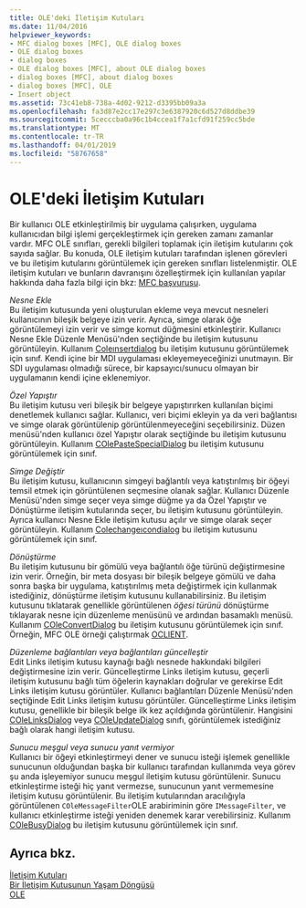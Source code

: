 ```yaml
---
title: OLE'deki İletişim Kutuları
ms.date: 11/04/2016
helpviewer_keywords:
- MFC dialog boxes [MFC], OLE dialog boxes
- OLE dialog boxes
- dialog boxes
- OLE dialog boxes [MFC], about OLE dialog boxes
- dialog boxes [MFC], about dialog boxes
- dialog boxes [MFC], OLE
- Insert object
ms.assetid: 73c41eb8-738a-4d02-9212-d3395bb09a3a
ms.openlocfilehash: fa3d87e2cc17e297c3e6387920c6d527d8ddbe39
ms.sourcegitcommit: 5cecccba0a96c1b4ccea1f7a1cfd91f259cc5bde
ms.translationtype: MT
ms.contentlocale: tr-TR
ms.lasthandoff: 04/01/2019
ms.locfileid: "58767658"
---
```

# <a name="dialog-boxes-in-ole"></a>OLE'deki İletişim Kutuları

Bir kullanıcı OLE etkinleştirilmiş bir uygulama çalışırken, uygulama kullanıcıdan bilgi işlemi gerçekleştirmek için gereken zamanı zamanlar vardır. MFC OLE sınıfları, gerekli bilgileri toplamak için iletişim kutularını çok sayıda sağlar. Bu konuda, OLE iletişim kutuları tarafından işlenen görevleri ve bu iletişim kutularını görüntülemek için gereken sınıfları listelenmiştir. OLE iletişim kutuları ve bunların davranışını özelleştirmek için kullanılan yapılar hakkında daha fazla bilgi için bkz: [MFC başvurusu](../mfc/mfc-desktop-applications.md).

*Nesne Ekle*<br/>
Bu iletişim kutusunda yeni oluşturulan ekleme veya mevcut nesneleri kullanıcının bileşik belgeye izin verir. Ayrıca, simge olarak öğe görüntülemeyi izin verir ve simge komut düğmesini etkinleştirir. Kullanıcı Nesne Ekle Düzenle Menüsü'nden seçtiğinde bu iletişim kutusunu görüntüleyin. Kullanım [Coleınsertdialog](../mfc/reference/coleinsertdialog-class.md) bu iletişim kutusunu görüntülemek için sınıf. Kendi içine bir MDI uygulaması ekleyemeyeceğinizi unutmayın. Bir SDI uygulaması olmadığı sürece, bir kapsayıcı/sunucu olmayan bir uygulamanın kendi içine eklenemiyor.

*Özel Yapıştır*<br/>
Bu iletişim kutusu veri bileşik bir belgeye yapıştırırken kullanılan biçimi denetlemek kullanıcı sağlar. Kullanıcı, veri biçimi ekleyin ya da veri bağlantısı ve simge olarak görüntülenip görüntülenmeyeceğini seçebilirsiniz. Düzen menüsü'nden kullanıcı özel Yapıştır olarak seçtiğinde bu iletişim kutusunu görüntüleyin. Kullanım [COlePasteSpecialDialog](../mfc/reference/colepastespecialdialog-class.md) bu iletişim kutusunu görüntülemek için sınıf.

*Simge Değiştir*<br/>
Bu iletişim kutusu, kullanıcının simgeyi bağlantılı veya katıştırılmış bir öğeyi temsil etmek için görüntülenen seçmesine olanak sağlar. Kullanıcı Düzenle Menüsü'nden simge seçer veya simge düğme ya da Özel Yapıştır ve Dönüştürme iletişim kutularında seçer, bu iletişim kutusunu görüntüleyin. Ayrıca kullanıcı Nesne Ekle iletişim kutusu açılır ve simge olarak seçer görüntüleyin. Kullanım [Colechangeıcondialog](../mfc/reference/colechangeicondialog-class.md) bu iletişim kutusunu görüntülemek için sınıf.

*Dönüştürme*<br/>
Bu iletişim kutusunu bir gömülü veya bağlantılı öğe türünü değiştirmesine izin verir. Örneğin, bir meta dosyası bir bileşik belgeye gömülü ve daha sonra başka bir uygulama, katıştırılmış meta değiştirmek için kullanmak istediğiniz, dönüştürme iletişim kutusunu kullanabilirsiniz. Bu iletişim kutusunu tıklatarak genellikle görüntülenen *öğesi türünü* dönüştürme tıklayarak nesne için düzenleme menüsünü ve ardından basamaklı menüsü. Kullanım [COleConvertDialog](../mfc/reference/coleconvertdialog-class.md) bu iletişim kutusunu görüntülemek için sınıf. Örneğin, MFC OLE örneği çalıştırmak [OCLIENT](../overview/visual-cpp-samples.md).

*Düzenleme bağlantıları veya bağlantıları güncelleştir*<br/>
Edit Links iletişim kutusu kaynağı bağlı nesnede hakkındaki bilgileri değiştirmesine izin verir. Güncelleştirme Links iletişim kutusu, geçerli iletişim kutusunu bağlı tüm öğelerin kaynakları doğrular ve gerekirse Edit Links iletişim kutusu görüntüler. Kullanıcı bağlantıları Düzenle Menüsü'nden seçtiğinde Edit Links iletişim kutusu görüntüler. Güncelleştirme Links iletişim kutusu, genellikle bir bileşik belge ilk kez açıldığında görüntülenir. Hangisini [COleLinksDialog](../mfc/reference/colelinksdialog-class.md) veya [COleUpdateDialog](../mfc/reference/coleupdatedialog-class.md) sınıfı, görüntülemek istediğiniz bağlı olarak hangi iletişim kutusu.

*Sunucu meşgul veya sunucu yanıt vermiyor*<br/>
Kullanıcı bir öğeyi etkinleştirmeyi dener ve sunucu isteği işlemek genellikle sunucunun olduğundan başka bir kullanıcı tarafından kullanımda veya görev şu anda işleyemiyor sunucu meşgul iletişim kutusu görüntülenir. Sunucu etkinleştirme isteği hiç yanıt vermezse, sunucunun yanıt vermemesine iletişim kutusu görüntülenir. Bu iletişim kutularından aracılığıyla görüntülenen `COleMessageFilter`OLE arabiriminin göre `IMessageFilter`, ve kullanıcı etkinleştirme isteği yeniden denemek karar verebilirsiniz. Kullanım [COleBusyDialog](../mfc/reference/colebusydialog-class.md) bu iletişim kutusunu görüntülemek için sınıf.

## <a name="see-also"></a>Ayrıca bkz.

[İletişim Kutuları](../mfc/dialog-boxes.md)<br/>
[Bir İletişim Kutusunun Yaşam Döngüsü](../mfc/life-cycle-of-a-dialog-box.md)<br/>
[OLE](../mfc/ole-in-mfc.md)
